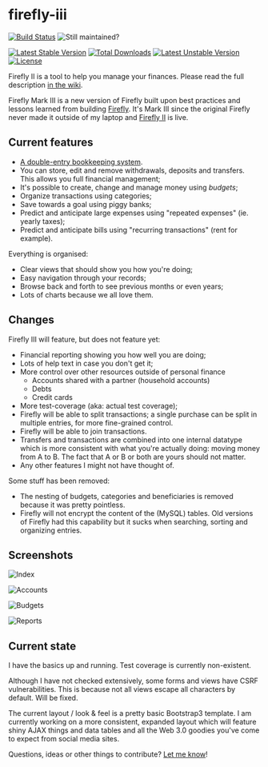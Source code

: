 firefly-iii
===========

[![Build Status](https://travis-ci.org/JC5/firefly-iii.svg?branch=master)](https://travis-ci.org/JC5/firefly-iii)
![Still maintained?](http://stillmaintained.com/JC5/firefly-iii.png)

[![Latest Stable Version](https://poser.pugx.org/grumpydictator/firefly-iii/v/stable.svg)](https://packagist.org/packages/grumpydictator/firefly-iii)
[![Total Downloads](https://poser.pugx.org/grumpydictator/firefly-iii/downloads.svg)](https://packagist.org/packages/grumpydictator/firefly-iii)
[![Latest Unstable Version](https://poser.pugx.org/grumpydictator/firefly-iii/v/unstable.svg)](https://packagist.org/packages/grumpydictator/firefly-iii)
[![License](https://poser.pugx.org/grumpydictator/firefly-iii/license.svg)](https://packagist.org/packages/grumpydictator/firefly-iii)

Firefly II is a tool to help you manage your finances. Please read the full description [in the wiki](https://github.com/JC5/firefly-iii/wiki/full-description).

Firefly Mark III is a new version of Firefly built upon best practices and lessons learned
from building [Firefly](https://github.com/JC5/Firefly). It's Mark III since the original Firefly never made it outside of my
laptop and [Firefly II](https://github.com/JC5/Firefly) is live.

## Current features

- [A double-entry bookkeeping system](http://en.wikipedia.org/wiki/Double-entry_bookkeeping_system).
- You can store, edit and remove withdrawals, deposits and transfers. This allows you full financial management;
- It's possible to create, change and manage money using _budgets_;
- Organize transactions using categories;
- Save towards a goal using piggy banks;
- Predict and anticipate large expenses using "repeated expenses" (ie. yearly taxes);
- Predict and anticipate bills using "recurring transactions" (rent for example).

Everything is organised:

- Clear views that should show you how you're doing;
- Easy navigation through your records;
- Browse back and forth to see previous months or even years;
- Lots of charts because we all love them.

## Changes

Firefly III will feature, but does not feature yet:

- Financial reporting showing you how well you are doing;
- Lots of help text in case you don't get it;
- More control over other resources outside of personal finance
  - Accounts shared with a partner (household accounts)
  - Debts
  - Credit cards
- More test-coverage (aka: actual test coverage);
- Firefly will be able to split transactions; a single purchase can be split in multiple entries, for more fine-grained control.
- Firefly will be able to join transactions.
- Transfers and transactions are combined into one internal datatype which is more consistent with what you're actually doing: moving money from A to B. The fact that A or B or both are yours should not matter.
- Any other features I might not have thought of.

Some stuff has been removed:

- The nesting of budgets, categories and beneficiaries is removed because it was pretty pointless.
- Firefly will not encrypt the content of the (MySQL) tables. Old versions of Firefly had this capability but it sucks when searching, sorting and organizing entries.

## Screenshots

![Index](http://i.imgur.com/TkZNIer.png)

![Accounts](http://i.imgur.com/YE8WavP.png)

![Budgets](http://i.imgur.com/Go0M6Nd.png)

![Reports](http://i.imgur.com/EnEIyQI.png)

## Current state
I have the basics up and running. Test coverage is currently non-existent.

Although I have not checked extensively, some forms and views have CSRF vulnerabilities. This is because not all
views escape all characters by default. Will be fixed.

The current layout / look & feel is a pretty basic Bootstrap3 template. I am currently working on a more consistent,
expanded layout which will feature shiny AJAX things and data tables and all the Web 3.0 goodies you've come to expect
from social media sites.

Questions, ideas or other things to contribute? [Let me know](https://github.com/JC5/firefly-iii/issues/new)!